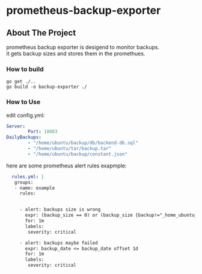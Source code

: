 # prometheus-backup-exporter
## About The Project
prometheus backup exporter is desigend to monitor backups.   
it gets backup sizes and stores them in the promethues.   
 
### How to build
```
go get ./..
go build -o backup-exporter ./
```
### How to Use
edit config.yml:   
```yml
Server:
        Port: 18083
DailyBackups:
        - "/home/ubuntu/backup/db/backend-db.sql"
        - "/home/ubuntu/tar/backup.tar"
        - "/home/ubuntu/backup/constant.json"
```

here are some prometheus alert rules exapmple:   
```yaml
  rules.yml: |
   groups:
   - name: example
     rules:


     - alert: backups size is wrong
       expr: (backup_size == 0) or (backup_size {backup!="_home_ubuntu_backup_constant_json"} <= backup_size offset 1d)
       for: 1m
       labels:
        severity: critical

     - alert: backups maybe failed
       expr: backup_date <= backup_date offset 1d
       for: 1m
       labels:
        severity: critical
```
